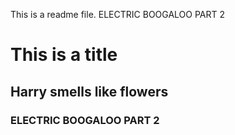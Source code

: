 This is a readme file.
ELECTRIC BOOGALOO PART 2

# This is a title
## Harry smells like flowers
### ELECTRIC BOOGALOO PART 2
